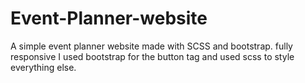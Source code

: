 # Event-Planner-website
A simple event planner website made with SCSS and bootstrap. fully responsive
I used bootstrap for the button tag and used scss to style everything else.
